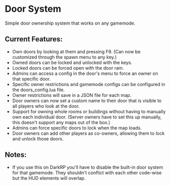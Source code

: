 # Door System
Simple door ownership system that works on any gamemode.

## Current Features:
- Own doors by looking at them and pressing F9. (Can now be customized through the spawn menu to any key.)
- Owned doors can be locked and unlocked with the keys.
- Locked doors can be forced open with the door ram.
- Admins can access a config in the door's menu to force an owner on that specific door.
- Specific owner restrictions and gamemode configs can be configured in the doors_config.lua file.
- Owner restrictions will save in a JSON file for each map.
- Door owners can now set a custom name to their door that is visible to all players who look at the door.
- Support for owning whole rooms or buildings without having to manually own each individual door. (Server owners have to set this up manually, this doesn't support any maps out of the box.)
- Admins can force specific doors to lock when the map loads.
- Door owners can add other players as co-owners, allowing them to lock and unlock those doors.

## Notes:
- If you use this on DarkRP you'll have to disable the built-in door system for that gamemode. They shouldn't conflict with each other code-wise but the HUD elements will overlap.
